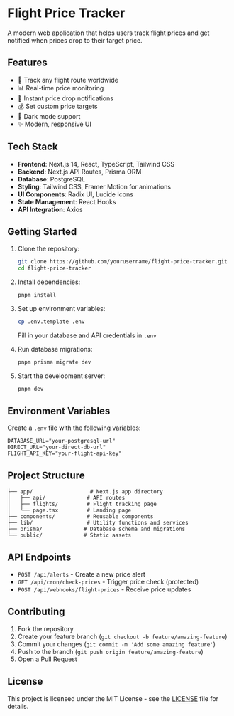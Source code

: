 # Flight Price Tracker

A modern web application that helps users track flight prices and get notified when prices drop to their target price.

## Features

- 🛫 Track any flight route worldwide
- 📊 Real-time price monitoring
- 🔔 Instant price drop notifications
- 💰 Set custom price targets
- 🌙 Dark mode support
- ✨ Modern, responsive UI

## Tech Stack

- **Frontend**: Next.js 14, React, TypeScript, Tailwind CSS
- **Backend**: Next.js API Routes, Prisma ORM
- **Database**: PostgreSQL
- **Styling**: Tailwind CSS, Framer Motion for animations
- **UI Components**: Radix UI, Lucide Icons
- **State Management**: React Hooks
- **API Integration**: Axios

## Getting Started

1. Clone the repository:
   ```bash
   git clone https://github.com/yourusername/flight-price-tracker.git
   cd flight-price-tracker
   ```

2. Install dependencies:
   ```bash
   pnpm install
   ```

3. Set up environment variables:
   ```bash
   cp .env.template .env
   ```
   Fill in your database and API credentials in `.env`

4. Run database migrations:
   ```bash
   pnpm prisma migrate dev
   ```

5. Start the development server:
   ```bash
   pnpm dev
   ```

## Environment Variables

Create a `.env` file with the following variables:

```env
DATABASE_URL="your-postgresql-url"
DIRECT_URL="your-direct-db-url"
FLIGHT_API_KEY="your-flight-api-key"
```

## Project Structure

```
├── app/                  # Next.js app directory
│   ├── api/             # API routes
│   ├── flights/         # Flight tracking page
│   └── page.tsx         # Landing page
├── components/          # Reusable components
├── lib/                 # Utility functions and services
├── prisma/             # Database schema and migrations
└── public/             # Static assets
```

## API Endpoints

- `POST /api/alerts` - Create a new price alert
- `GET /api/cron/check-prices` - Trigger price check (protected)
- `POST /api/webhooks/flight-prices` - Receive price updates

## Contributing

1. Fork the repository
2. Create your feature branch (`git checkout -b feature/amazing-feature`)
3. Commit your changes (`git commit -m 'Add some amazing feature'`)
4. Push to the branch (`git push origin feature/amazing-feature`)
5. Open a Pull Request

## License

This project is licensed under the MIT License - see the [LICENSE](LICENSE) file for details.

